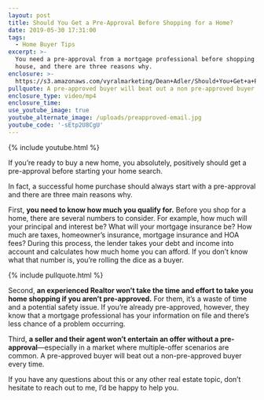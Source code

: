 ```yaml
---
layout: post
title: Should You Get a Pre-Approval Before Shopping for a Home?
date: 2019-05-30 17:31:00
tags:
  - Home Buyer Tips
excerpt: >-
  You need a pre-approval from a mortgage professional before shopping for a
  house, and there are three reasons why.
enclosure: >-
  https://s3.amazonaws.com/vyralmarketing/Dean+Adler/Should+You+Get+a+Pre-Approval+Before+Shopping+for+a+Home_.mp4
pullquote: A pre-approved buyer will beat out a non pre-approved buyer every single time.
enclosure_type: video/mp4
enclosure_time:
use_youtube_image: true
youtube_alternate_image: /uploads/preapproved-email.jpg
youtube_code: '-sEtp2U8CgU'
---
```


{% include youtube.html %}

If you’re ready to buy a new home, you absolutely, positively should get a pre-approval before starting your home search.&nbsp;

In fact, a successful home purchase should always start with a pre-approval and there are three main reasons why.&nbsp;

First, **you need to know how much you qualify for.** Before you shop for a home, there are several numbers to consider. For example, how much will your principal and interest be? What will your mortgage insurance be? How much are taxes, homeowner’s insurance, mortgage insurance and HOA fees? During this process, the lender takes your debt and income into account and calculates how much home you can afford. If you don’t know what that number is, you’re rolling the dice as a buyer.&nbsp;

{% include pullquote.html %}

Second, **an experienced Realtor won’t take the time and effort to take you home shopping if you aren’t pre-approved.** For them, it’s a waste of time and a potential safety issue. If you’re already pre-approved, however, they know that a mortgage professional has your information on file and there’s less chance of a problem occurring.&nbsp;

Third, **a seller and their agent won’t entertain an offer without a pre-approval**—especially in a market where multiple-offer scenarios are common. A pre-approved buyer will beat out a non-pre-approved buyer every time.&nbsp;

If you have any questions about this or any other real estate topic, don’t hesitate to reach out to me, I’d be happy to help you.&nbsp;